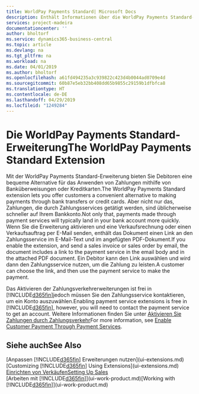 ```yaml
---
title: WorldPay Payments Standard| Microsoft Docs
description: Enthält Informationen über die WorldPay Payments Standard-Erweiterung
services: project-madeira
documentationcenter: ''
author: bholtorf
ms.service: dynamics365-business-central
ms.topic: article
ms.devlang: na
ms.tgt_pltfrm: na
ms.workload: na
ms.date: 04/01/2019
ms.author: bholtorf
ms.openlocfilehash: a61fd494235a3c939822c423d4b0044ad0709e4d
ms.sourcegitcommit: 60b87e5eb32bb408dd65b9855c29159b1dfbfca8
ms.translationtype: HT
ms.contentlocale: de-DE
ms.lasthandoff: 04/29/2019
ms.locfileid: "1249284"
---
```

# <a name="the-worldpay-payments-standard-extension"></a><span data-ttu-id="bf0d1-103">Die WorldPay Payments Standard-Erweiterung</span><span class="sxs-lookup"><span data-stu-id="bf0d1-103">The WorldPay Payments Standard Extension</span></span>
<span data-ttu-id="bf0d1-104">Mit der WorldPay Payments Standard-Erweiterung bieten Sie Debitoren eine bequeme Alternative für das Anwenden von Zahlungen mithilfe von Banküberweisungen oder Kreditkarten.</span><span class="sxs-lookup"><span data-stu-id="bf0d1-104">The WorldPay Payments Standard extension lets you offer customers a convenient alternative to making payments through bank transfers or credit cards.</span></span> <span data-ttu-id="bf0d1-105">Aber nicht nur das, Zahlungen, die durch Zahlungsservices getätigt werden, sind üblicherweise schneller auf Ihrem Bankkonto.</span><span class="sxs-lookup"><span data-stu-id="bf0d1-105">Not only that, payments made through payment services will typically land in your bank account more quickly.</span></span>
<span data-ttu-id="bf0d1-106">Wenn Sie die Erweiterung aktivieren und eine Verkaufsrechnung oder einen Verkaufsauftrag per E-Mail senden, enthält das Dokument einen Link an den Zahlungsservice im E-Mail-Text und im angefügten PDF-Dokument.</span><span class="sxs-lookup"><span data-stu-id="bf0d1-106">If you enable the extension, and send a sales invoice or sales order by email, the document includes a link to the payment service in the email body and in the attached PDF document.</span></span> <span data-ttu-id="bf0d1-107">Ein Debitor kann den Link auswählen und wird dann den Zahlungsservice nutzen, um die Zahlung zu leisten.</span><span class="sxs-lookup"><span data-stu-id="bf0d1-107">A customer can choose the link, and then use the payment service to make the payment.</span></span>

<span data-ttu-id="bf0d1-108">Das Aktivieren der Zahlungsverkehrerweiterungen ist frei in [!INCLUDE[d365fin](includes/d365fin_md.md)]jedoch müssen Sie den Zahlungsservice kontaktieren, um ein Konto auszuwählen.</span><span class="sxs-lookup"><span data-stu-id="bf0d1-108">Enabling payment service extensions is free in [!INCLUDE[d365fin](includes/d365fin_md.md)], however, you will need to contact the payment service to get an account.</span></span> <span data-ttu-id="bf0d1-109">Weitere Informationen finden Sie unter [Aktivieren Sie Zahlungen durch Zahlungsverkehr](sales-how-enable-payment-service-extensions.md)</span><span class="sxs-lookup"><span data-stu-id="bf0d1-109">For more information, see [Enable Customer Payment Through Payment Services](sales-how-enable-payment-service-extensions.md).</span></span>

## <a name="see-also"></a><span data-ttu-id="bf0d1-110">Siehe auch</span><span class="sxs-lookup"><span data-stu-id="bf0d1-110">See Also</span></span>
<span data-ttu-id="bf0d1-111">[Anpassen [!INCLUDE[d365fin](includes/d365fin_md.md)] Erweiterungen nutzen](ui-extensions.md)</span><span class="sxs-lookup"><span data-stu-id="bf0d1-111">[Customizing [!INCLUDE[d365fin](includes/d365fin_md.md)] Using Extensions](ui-extensions.md)</span></span>  
[<span data-ttu-id="bf0d1-112">Einrichten von Verkäufen</span><span class="sxs-lookup"><span data-stu-id="bf0d1-112">Setting Up Sales</span></span>](sales-setup-sales.md)  
<span data-ttu-id="bf0d1-113">[Arbeiten mit [!INCLUDE[d365fin](includes/d365fin_md.md)]](ui-work-product.md)</span><span class="sxs-lookup"><span data-stu-id="bf0d1-113">[Working with [!INCLUDE[d365fin](includes/d365fin_md.md)]](ui-work-product.md)</span></span>
